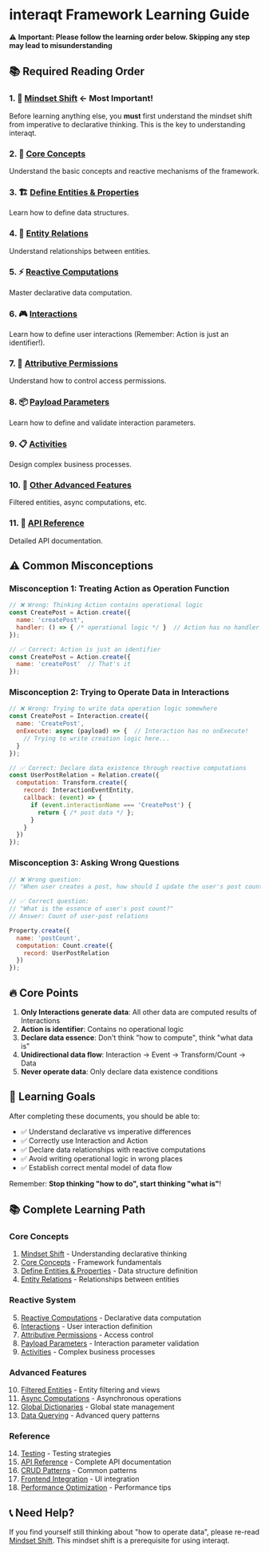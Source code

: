 # interaqt Framework Learning Guide

⚠️ **Important: Please follow the learning order below. Skipping any step may lead to misunderstanding**

## 📚 Required Reading Order

### 1. 🧠 [Mindset Shift](./00-mindset-shift.md) **← Most Important!**
Before learning anything else, you **must** first understand the mindset shift from imperative to declarative thinking. This is the key to understanding interaqt.

### 2. 🎯 [Core Concepts](./01-core-concepts.md)
Understand the basic concepts and reactive mechanisms of the framework.

### 3. 🏗️ [Define Entities & Properties](./02-define-entities-properties.md)
Learn how to define data structures.

### 4. 🔗 [Entity Relations](./03-entity-relations.md)
Understand relationships between entities.

### 5. ⚡ [Reactive Computations](./04-reactive-computations.md)
Master declarative data computation.

### 6. 🎮 [Interactions](./05-interactions.md)
Learn how to define user interactions (Remember: Action is just an identifier!).

### 7. 🔐 [Attributive Permissions](./06-attributive-permissions.md)
Understand how to control access permissions.

### 8. 📦 [Payload Parameters](./07-payload-parameters.md)
Learn how to define and validate interaction parameters.

### 9. 📋 [Activities](./08-activities.md)
Design complex business processes.

### 10. 🎪 [Other Advanced Features](./09-filtered-entities.md)
Filtered entities, async computations, etc.

### 11. 📖 [API Reference](./14-api-reference.md)
Detailed API documentation.

## ⚠️ Common Misconceptions

### Misconception 1: Treating Action as Operation Function
```javascript
// ❌ Wrong: Thinking Action contains operational logic
const CreatePost = Action.create({
  name: 'createPost',
  handler: () => { /* operational logic */ }  // Action has no handler!
});

// ✅ Correct: Action is just an identifier
const CreatePost = Action.create({
  name: 'createPost'  // That's it
});
```

### Misconception 2: Trying to Operate Data in Interactions
```javascript
// ❌ Wrong: Trying to write data operation logic somewhere
const CreatePost = Interaction.create({
  name: 'CreatePost',
  onExecute: async (payload) => {  // Interaction has no onExecute!
    // Trying to write creation logic here...
  }
});

// ✅ Correct: Declare data existence through reactive computations
const UserPostRelation = Relation.create({
  computation: Transform.create({
    record: InteractionEventEntity,
    callback: (event) => {
      if (event.interactionName === 'CreatePost') {
        return { /* post data */ };
      }
    }
  })
});
```

### Misconception 3: Asking Wrong Questions
```javascript
// ❌ Wrong question:
// "When user creates a post, how should I update the user's post count?"

// ✅ Correct question:
// "What is the essence of user's post count?"
// Answer: Count of user-post relations

Property.create({
  name: 'postCount',
  computation: Count.create({
    record: UserPostRelation
  })
});
```

## 🔥 Core Points

1. **Only Interactions generate data**: All other data are computed results of Interactions
2. **Action is identifier**: Contains no operational logic
3. **Declare data essence**: Don't think "how to compute", think "what data is"
4. **Unidirectional data flow**: Interaction → Event → Transform/Count → Data
5. **Never operate data**: Only declare data existence conditions

## 🎯 Learning Goals

After completing these documents, you should be able to:

- ✅ Understand declarative vs imperative differences
- ✅ Correctly use Interaction and Action
- ✅ Declare data relationships with reactive computations
- ✅ Avoid writing operational logic in wrong places
- ✅ Establish correct mental model of data flow

Remember: **Stop thinking "how to do", start thinking "what is"**!

## 📚 Complete Learning Path

### Core Concepts
1. [Mindset Shift](./00-mindset-shift.md) - Understanding declarative thinking
2. [Core Concepts](./01-core-concepts.md) - Framework fundamentals
3. [Define Entities & Properties](./02-define-entities-properties.md) - Data structure definition
4. [Entity Relations](./03-entity-relations.md) - Relationships between entities

### Reactive System
5. [Reactive Computations](./04-reactive-computations.md) - Declarative data computation
6. [Interactions](./05-interactions.md) - User interaction definition
7. [Attributive Permissions](./06-attributive-permissions.md) - Access control
8. [Payload Parameters](./07-payload-parameters.md) - Interaction parameter validation
9. [Activities](./08-activities.md) - Complex business processes

### Advanced Features
10. [Filtered Entities](./09-filtered-entities.md) - Entity filtering and views
11. [Async Computations](./10-async-computations.md) - Asynchronous operations
12. [Global Dictionaries](./11-global-dictionaries.md) - Global state management
13. [Data Querying](./12-data-querying.md) - Advanced query patterns

### Reference
14. [Testing](./13-testing.md) - Testing strategies
15. [API Reference](./14-api-reference.md) - Complete API documentation
16. [CRUD Patterns](./15-entity-crud-patterns.md) - Common patterns
17. [Frontend Integration](./16-frontend-page-design-guide.md) - UI integration
18. [Performance Optimization](./17-performance-optimization.md) - Performance tips

## 📞 Need Help?

If you find yourself still thinking about "how to operate data", please re-read [Mindset Shift](./00-mindset-shift.md). This mindset shift is a prerequisite for using interaqt. 
